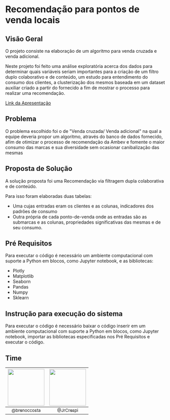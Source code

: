 # Recomendação para pontos de venda locais

## Visão Geral

O projeto consiste na elaboração de um algoritmo para venda cruzada e venda adicional.

Neste projeto foi feito uma análise exploratória acerca dos dados para determinar quais variáveis seriam importantes para a criação de um filtro duplo colaborativo e de conteúdo,  um estudo para entendimento do consumo dos clientes, a clusterização dos mesmos baseada em um dataset auxiliar criado a partir do fornecido a fim de mostrar o processo para realizar uma recomendação.

[Link da Apresentação](https://github.com/brenoccosta/ABIAcademyHack/blob/main/ApresentaçãoPrototipação.pdf)

## Problema

O problema escolhido foi o de "Venda cruzada/ Venda adicional" na qual a equipe deveria propor um algoritmo, através do  banco de dados fornecido, afim de otimizar o processo de recomendação da Ambev  e fomente o maior consumo das marcas e sua diversidade sem ocasionar canibalização das mesmas

## Proposta de Solução

A solução proposta foi uma Recomendação via filtragem dupla colaborativa e de conteúdo.

Para isso foram elaboradas duas tabelas:

-  Uma cujas entradas eram os clientes e as colunas, indicadores dos padrões de consumo
- Outra própria de cada ponto-de-venda onde as entradas são as submarcas e as colunas, propriedades significativas das mesmas e de seu consumo.

## Pré Requisitos

Para executar o código é necessário um ambiente computacional com suporte a Python em blocos, como Jupyter notebook, e as bibliotecas:

- Plotly
- Matplotlib
- Seaborn
- Pandas
- Numpy
- Sklearn

## Instrução para execução do sistema

Para executar o código é necessário baixar o código inserir em um ambiente computacional com suporte a Python em blocos, como Jupyter notebook, importar as bibliotecas especificadas nos Pré Requisitos e executar o código.



## Time

| <img src="https://avatars.githubusercontent.com/u/59942047?v=4" width="115"> | <img src="https://avatars.githubusercontent.com/u/86086126?v=4" width="115"> |
| :----------------------------------------------------------: | :----------------------------------------------------------: |
| [<sub>@brenoccosta</sub>](https://www.github.com/brenoccosta) |   [<sub>@JrCrespi</sub>](https://www.github.com/JrCrespi)    |



